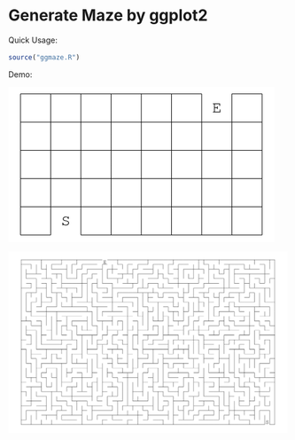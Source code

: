 # Generate Maze by ggplot2

Quick Usage:

```r
source("ggmaze.R")
```

Demo:

![](maze.gif)

![](big.png)
